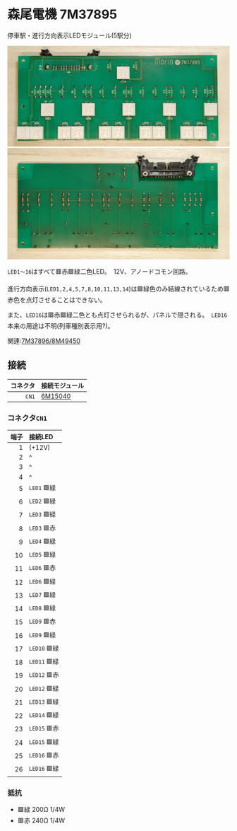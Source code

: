# 森尾電機 7M37895
停車駅・進行方向表示LEDモジュール(5駅分)

![基盤表面](https://github.com/smdn/txline-map-display/blob/images/doc/modules/7M37895/board-front.jpg)
![基盤裏面](https://github.com/smdn/txline-map-display/blob/images/doc/modules/7M37895/board-back.jpg)

`LED1〜16`はすべて🟥赤🟩緑二色LED。　12V、アノードコモン回路。

進行方向表示(`LED1,2,4,5,7,8,10,11,13,14`)は🟩緑色のみ結線されているため🟥赤色を点灯させることはできない。

また、`LED16`は🟥赤🟩緑二色とも点灯させられるが、パネルで隠される。　`LED16`本来の用途は不明(列車種別表示用?)。

関連:[7M37896/8M49450](../7M37896_8M49450/README.md)

## 接続

|コネクタ|接続モジュール|
|-------:|:---------|
|`CN1`|[6M15040](../6M15040/README.md)|

### コネクタ`CN1`
|端子|接続LED|
|---:|:------|
|1|(+12V)|
|2|^|
|3|^|
|4|^|
|5|`LED1` 🟩緑|
|6|`LED2` 🟩緑|
|7|`LED3` 🟩緑|
|8|`LED3` 🟥赤|
|9|`LED4` 🟩緑|
|10|`LED5` 🟩緑|
|11|`LED6` 🟥赤|
|12|`LED6` 🟩緑|
|13|`LED7` 🟩緑|
|14|`LED8` 🟩緑|
|15|`LED9` 🟥赤|
|16|`LED9` 🟩緑|
|17|`LED10` 🟩緑|
|18|`LED11` 🟩緑|
|19|`LED12` 🟥赤|
|20|`LED12` 🟩緑|
|21|`LED13` 🟩緑|
|22|`LED14` 🟩緑|
|23|`LED15` 🟥赤|
|24|`LED15` 🟩緑|
|25|`LED16` 🟥赤|
|26|`LED16` 🟩緑|

### 抵抗
- 🟩緑 200Ω 1/4W
- 🟥赤 240Ω 1/4W